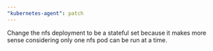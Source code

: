 ```yaml
---
"kubernetes-agent": patch
---
```


Change the nfs deployment to be a stateful set because it makes more sense considering only one nfs pod can be run at a time.
